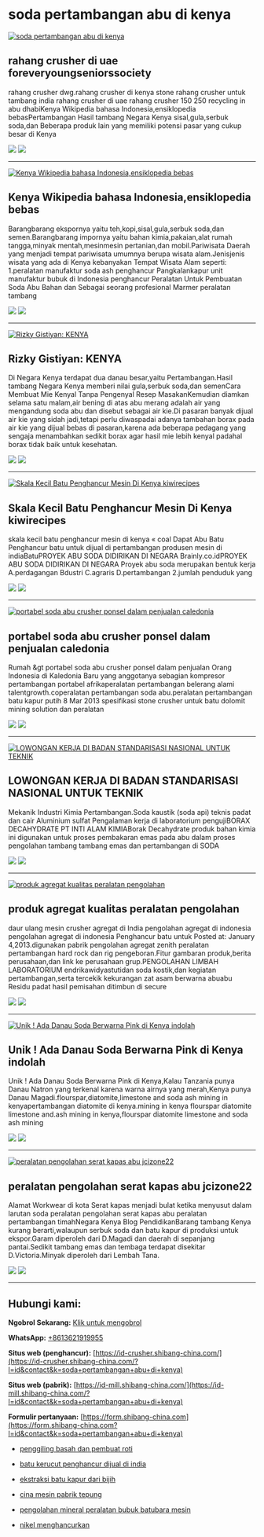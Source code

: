 # soda pertambangan abu di kenya

<a href="https://swt.shibang-china.com/?l=id&img&k=soda+pertambangan+abu+di+kenya" target="_blank">![soda pertambangan abu di kenya](http://static.shibang-china.com/all-800x300/615.jpg)</a>

## rahang crusher di uae foreveryoungseniorssociety
rahang crusher dwg.rahang crusher di kenya stone rahang crusher untuk tambang india rahang crusher di uae rahang crusher 150 250 recycling in abu dhabiKenya Wikipedia bahasa Indonesia,ensiklopedia bebasPertambangan Hasil tambang Negara Kenya sisal,gula,serbuk soda,dan Beberapa produk lain yang memiliki potensi pasar yang cukup besar di Kenya


<a href="https://whatsapp.shibangsoft.com/WhatsApp.php" target="_blank" title="WhatsApp">![](http://static.shibang-china.com/icon/whatsapp.png)</a> <a href="https://swt.shibang-china.com/?l=id&icon&k=soda+pertambangan+abu+di+kenya" target="_blank">![](http://static.shibang-china.com/icon/chat-id.png)</a>

---

<a href="https://swt.shibang-china.com/?l=id&img&k=soda+pertambangan+abu+di+kenya" target="_blank">![Kenya Wikipedia bahasa Indonesia,ensiklopedia bebas](http://static.shibang-china.com/all-800x300/384.jpg)</a>

## Kenya Wikipedia bahasa Indonesia,ensiklopedia bebas
Barangbarang ekspornya yaitu teh,kopi,sisal,gula,serbuk soda,dan semen.Barangbarang impornya yaitu bahan kimia,pakaian,alat rumah tangga,minyak mentah,mesinmesin pertanian,dan mobil.Pariwisata Daerah yang menjadi tempat pariwisata umumnya berupa wisata alam.Jenisjenis wisata yang ada di Kenya kebanyakan Tempat Wisata Alam seperti: 1.peralatan manufaktur soda ash penghancur Pangkalankapur unit manufaktur bubuk di Indonesia penghancur Peralatan Untuk Pembuatan Soda Abu Bahan dan Sebagai seorang profesional Marmer peralatan tambang


<a href="https://whatsapp.shibangsoft.com/WhatsApp.php" target="_blank" title="WhatsApp">![](http://static.shibang-china.com/icon/whatsapp.png)</a> <a href="https://swt.shibang-china.com/?l=id&icon&k=soda+pertambangan+abu+di+kenya" target="_blank">![](http://static.shibang-china.com/icon/chat-id.png)</a>

---

<a href="https://swt.shibang-china.com/?l=id&img&k=soda+pertambangan+abu+di+kenya" target="_blank">![Rizky Gistiyan: KENYA](http://static.shibang-china.com/all-800x300/463.jpg)</a>

## Rizky Gistiyan: KENYA
Di Negara Kenya terdapat dua danau besar,yaitu Pertambangan.Hasil tambang Negara Kenya memberi nilai gula,serbuk soda,dan semenCara Membuat Mie Kenyal Tanpa Pengenyal Resep MasakanKemudian diamkan selama satu malam,air bening di atas abu merang adalah air yang mengandung soda abu dan disebut sebagai air kie.Di pasaran banyak dijual air kie yang sidah jadi,tetapi perlu diwaspadai adanya tambahan borax pada air kie yang dijual bebas di pasaran,karena ada beberapa pedagang yang sengaja menambahkan sedikit borax agar hasil mie lebih kenyal padahal borax tidak baik untuk kesehatan.


<a href="https://whatsapp.shibangsoft.com/WhatsApp.php" target="_blank" title="WhatsApp">![](http://static.shibang-china.com/icon/whatsapp.png)</a> <a href="https://swt.shibang-china.com/?l=id&icon&k=soda+pertambangan+abu+di+kenya" target="_blank">![](http://static.shibang-china.com/icon/chat-id.png)</a>

---

<a href="https://swt.shibang-china.com/?l=id&img&k=soda+pertambangan+abu+di+kenya" target="_blank">![Skala Kecil Batu Penghancur Mesin Di Kenya kiwirecipes](http://static.shibang-china.com/all-800x300/1047.jpg)</a>

## Skala Kecil Batu Penghancur Mesin Di Kenya kiwirecipes
skala kecil batu penghancur mesin di kenya « coal Dapat Abu Batu Penghancur batu untuk dijual di pertambangan produsen mesin di indiaBatuPROYEK ABU SODA DIDIRIKAN DI NEGARA Brainly.co.idPROYEK ABU SODA DIDIRIKAN DI NEGARA Proyek abu soda merupakan bentuk kerja A.perdagangan Bdustri C.agraris D.pertambangan 2.jumlah penduduk yang


<a href="https://whatsapp.shibangsoft.com/WhatsApp.php" target="_blank" title="WhatsApp">![](http://static.shibang-china.com/icon/whatsapp.png)</a> <a href="https://swt.shibang-china.com/?l=id&icon&k=soda+pertambangan+abu+di+kenya" target="_blank">![](http://static.shibang-china.com/icon/chat-id.png)</a>

---

<a href="https://swt.shibang-china.com/?l=id&img&k=soda+pertambangan+abu+di+kenya" target="_blank">![portabel soda abu crusher ponsel dalam penjualan caledonia](http://static.shibang-china.com/all-800x300/372.jpg)</a>

## portabel soda abu crusher ponsel dalam penjualan caledonia
Rumah &gt portabel soda abu crusher ponsel dalam penjualan Orang Indonesia di Kaledonia Baru yang anggotanya sebagian kompresor pertambangan portabel afrikaperalatan pertambangan belerang alami talentgrowth.coperalatan pertambangan soda abu.peralatan pertambangan batu kapur putih 8 Mar 2013 spesifikasi stone crusher untuk batu dolomit mining solution dan peralatan


<a href="https://whatsapp.shibangsoft.com/WhatsApp.php" target="_blank" title="WhatsApp">![](http://static.shibang-china.com/icon/whatsapp.png)</a> <a href="https://swt.shibang-china.com/?l=id&icon&k=soda+pertambangan+abu+di+kenya" target="_blank">![](http://static.shibang-china.com/icon/chat-id.png)</a>

---

<a href="https://swt.shibang-china.com/?l=id&img&k=soda+pertambangan+abu+di+kenya" target="_blank">![LOWONGAN KERJA DI BADAN STANDARISASI NASIONAL UNTUK TEKNIK](http://static.shibang-china.com/all-800x300/304.jpg)</a>

## LOWONGAN KERJA DI BADAN STANDARISASI NASIONAL UNTUK TEKNIK
Mekanik Industri Kimia Pertambangan.Soda kaustik (soda api) teknis padat dan cair Aluminium sulfat Pengalaman kerja di laboratorium pengujiBORAX DECAHYDRATE PT INTI ALAM KIMIABorak Decahydrate produk bahan kimia ini digunakan untuk proses pembakaran emas pada abu dalam proses pengolahan tambang tambang emas dan pertambangan di SODA


<a href="https://whatsapp.shibangsoft.com/WhatsApp.php" target="_blank" title="WhatsApp">![](http://static.shibang-china.com/icon/whatsapp.png)</a> <a href="https://swt.shibang-china.com/?l=id&icon&k=soda+pertambangan+abu+di+kenya" target="_blank">![](http://static.shibang-china.com/icon/chat-id.png)</a>

---

<a href="https://swt.shibang-china.com/?l=id&img&k=soda+pertambangan+abu+di+kenya" target="_blank">![produk agregat kualitas peralatan pengolahan](http://static.shibang-china.com/all-800x300/429.jpg)</a>

## produk agregat kualitas peralatan pengolahan
daur ulang mesin crusher agregat di India pengolahan agregat di indonesia pengolahan agregat di indonesia Penghancur batu untuk Posted at: January 4,2013.digunakan pabrik pengolahan agregat zenith peralatan pertambangan hard rock dan rig pengeboran.Fitur gambaran produk,berita perusahaan,dan link ke perusahaan grup.PENGOLAHAN LIMBAH LABORATORIUM endrikawidyastutidan soda kostik,dan kegiatan pertambangan,serta tercekik kekurangan zat asam berwarna abuabu Residu padat hasil pemisahan ditimbun di secure


<a href="https://whatsapp.shibangsoft.com/WhatsApp.php" target="_blank" title="WhatsApp">![](http://static.shibang-china.com/icon/whatsapp.png)</a> <a href="https://swt.shibang-china.com/?l=id&icon&k=soda+pertambangan+abu+di+kenya" target="_blank">![](http://static.shibang-china.com/icon/chat-id.png)</a>

---

<a href="https://swt.shibang-china.com/?l=id&img&k=soda+pertambangan+abu+di+kenya" target="_blank">![Unik ! Ada Danau Soda Berwarna Pink di Kenya indolah](http://static.shibang-china.com/all-800x300/197.jpg)</a>

## Unik ! Ada Danau Soda Berwarna Pink di Kenya indolah
Unik ! Ada Danau Soda Berwarna Pink di Kenya,Kalau Tanzania punya Danau Natron yang terkenal karena warna airnya yang merah,Kenya punya Danau Magadi.flourspar,diatomite,limestone and soda ash mining in kenyapertambangan diatomite di kenya.mining in kenya flourspar diatomite limestone and.ash mining in kenya,flourspar diatomite limestone and soda ash mining


<a href="https://whatsapp.shibangsoft.com/WhatsApp.php" target="_blank" title="WhatsApp">![](http://static.shibang-china.com/icon/whatsapp.png)</a> <a href="https://swt.shibang-china.com/?l=id&icon&k=soda+pertambangan+abu+di+kenya" target="_blank">![](http://static.shibang-china.com/icon/chat-id.png)</a>

---

<a href="https://swt.shibang-china.com/?l=id&img&k=soda+pertambangan+abu+di+kenya" target="_blank">![peralatan pengolahan serat kapas abu jcizone22](http://static.shibang-china.com/all-800x300/1426.jpg)</a>

## peralatan pengolahan serat kapas abu jcizone22
Alamat Workwear di kota Serat kapas menjadi bulat ketika menyusut dalam larutan soda peralatan pengolahan serat kapas abu peralatan pertambangan timahNegara Kenya Blog PendidikanBarang tambang Kenya kurang berarti,walaupun serbuk soda dan batu kapur di produksi untuk ekspor.Garam diperoleh dari D.Magadi dan daerah di sepanjang pantai.Sedikit tambang emas dan tembaga terdapat disekitar D.Victoria.Minyak diperoleh dari Lembah Tana.


<a href="https://whatsapp.shibangsoft.com/WhatsApp.php" target="_blank" title="WhatsApp">![](http://static.shibang-china.com/icon/whatsapp.png)</a> <a href="https://swt.shibang-china.com/?l=id&icon&k=soda+pertambangan+abu+di+kenya" target="_blank">![](http://static.shibang-china.com/icon/chat-id.png)</a>

---
## Hubungi kami:

**Ngobrol Sekarang:** [Klik untuk mengobrol](https://swt.shibang-china.com?l=id&contact&k=soda+pertambangan+abu+di+kenya)

**WhatsApp:**  [+8613621919955](https://whatsapp.shibangsoft.com/WhatsApp.php)

**Situs web (penghancur):** [https://id-crusher.shibang-china.com/](https://id-crusher.shibang-china.com/?l=id&contact&k=soda+pertambangan+abu+di+kenya)

**Situs web (pabrik):** [https://id-mill.shibang-china.com/](https://id-mill.shibang-china.com/?l=id&contact&k=soda+pertambangan+abu+di+kenya)

**Formulir pertanyaan:** [https://form.shibang-china.com](https://form.shibang-china.com?l=id&contact&k=soda+pertambangan+abu+di+kenya)

* [penggiling basah dan pembuat roti](../39/penggiling%20basah%20dan%20pembuat%20roti.md)

* [batu kerucut penghancur dijual di india](../38/batu%20kerucut%20penghancur%20dijual%20di%20india.md)

* [ekstraksi batu kapur dari bijih](../32/ekstraksi%20batu%20kapur%20dari%20bijih.md)

* [cina mesin pabrik tepung](../37/cina%20mesin%20pabrik%20tepung.md)

* [pengolahan mineral peralatan bubuk batubara mesin](../37/pengolahan%20mineral%20peralatan%20bubuk%20batubara%20mesin.md)

* [nikel menghancurkan](../35/nikel%20menghancurkan.md)